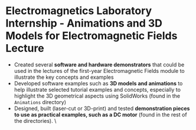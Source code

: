 # Electromagnetics Laboratory Internship - Animations and 3D Models for Electromagnetic Fields Lecture
- Created several **software and hardware demonstrators** that could be used in the lectures of the first-year Electromagnetic Fields module to illustrate the key concepts and examples
- Developed software examples such as **3D models and animations** to help illustrate selected tutorial examples and concepts, especially to highlight the 3D geometrical aspects using SolidWorks (found in the `Animations` directory)
- Designed, built (laser-cut or 3D-print) and tested **demonstration pieces to use as practical examples, such as a DC motor** (found in the rest of the directories). \

